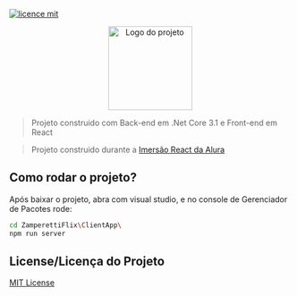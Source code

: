 [![licence mit](https://img.shields.io/badge/licence-MIT-blue.svg)](https://github.com/imersao-alura/aluraflix/blob/master/LICENSE)

<p align="center">
  <img alt="Logo do projeto" width="150px" src="https://www.alura.com.br/assets/img/imersoes/react/imersao-react-logo.1594044142.svg" />
</p>

> Projeto construido com Back-end em .Net Core 3.1 e Front-end em React

> Projeto construido durante a [Imersão React da Alura](https://www.alura.com.br/imersao-react/)


## Como rodar o projeto?

Após baixar o projeto, abra com visual studio, e no console de Gerenciador de Pacotes rode:

```sh
cd ZamperettiFlix\ClientApp\
npm run server
```

## License/Licença do Projeto
[MIT License](./LICENSE)
